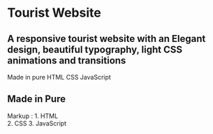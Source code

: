 # Tourist Website

## A responsive tourist website with an Elegant design, beautiful typography, light CSS animations and transitions

Made in pure
HTML
CSS
JavaScript

## Made in Pure

Markup : 1. HTML  
 2. CSS 3. JavaScript
